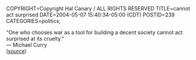 COPYRIGHT=Copyright Hal Canary / ALL RIGHTS RESERVED
TITLE=cannot act surprised
DATE=2004-05-07 15:40:34-05:00 (CDT)
POSTID=239
CATEGORIES=politics;

“One who chooses war as a tool for building a decent society cannot act surprised at its cruelty.”  
— Michael Curry  
([source](http://www.nytimes.com/2004/05/07/opinion/L07IRAQ.html?pagewanted=2))

